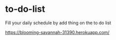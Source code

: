 # to-do-list
Fill your daily schedule by add thing on the to do list


https://blooming-savannah-31390.herokuapp.com/


